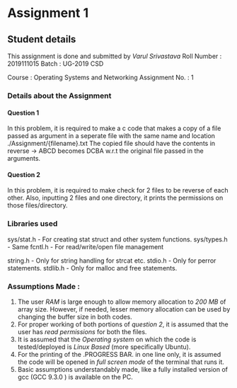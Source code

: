 # Assignment 1


## Student details

This assignment is done and submitted by *Varul Srivastava*
Roll Number : 2019111015
Batch : UG-2019 CSD

Course : Operating Systems and Networking
Assignment No. : 1


### Details about the Assignment 

#### Question 1

In this problem, it is required to make a c code that makes a copy of a file passed as argument in a seperate file with the same name and location ./Assignment/{filename}.txt
The copied file should have the contents in reverse -> ABCD becomes DCBA w.r.t the original file passed in the arguments.

#### Question 2

In this problem, it is required to make check for 2 files to be reverse of each other. Also, inputting 2 files and one directory, it prints the permissions on those files/directory.

### Libraries used

sys/stat.h  - For creating stat struct and other system functions.
sys/types.h - Same
fcntl.h     - For read/write/open file management

string.h    - Only for string handling for strcat etc.
stdio.h     - Only for perror statements.
stdlib.h    - Only for malloc and free statements.

### Assumptions Made : 

1. The user *RAM* is large enough to allow memory allocation to *200 MB* of array size. However, if needed, lesser memory allocation can be used by changing the buffer size in both codes.
2. For proper working of both portions of *question 2*, it is assumed that the user has *read permissions* for both the files.
3. It is assumed that the *Operating system* on which the code is tested/deployed is *Linux Based* (more specifically Ubuntu).
4. For the printing of the .PROGRESS BAR.  in one line only, it is assumed the code will be opened in *full screen mode* of the terminal that runs it.
5. Basic assumptions understandably made, like a fully installed version of gcc (GCC 9.3.0 ) is available on the PC.


